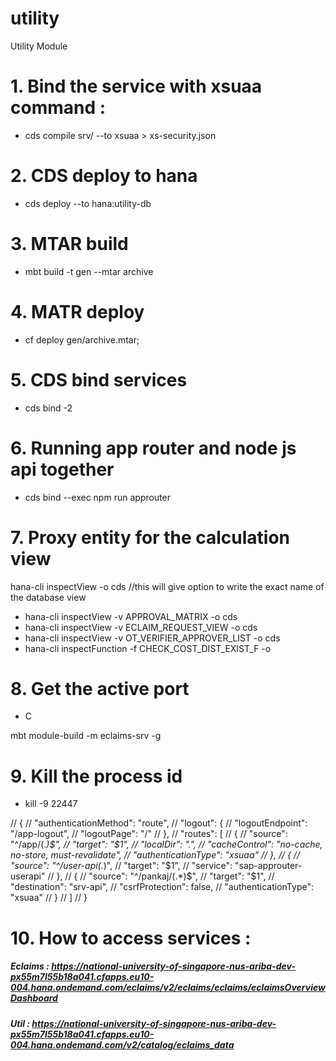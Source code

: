 # utility
Utility Module 


# 1. Bind the service with xsuaa command :
- cds compile srv/ --to xsuaa > xs-security.json

# 2. CDS deploy to hana
- cds deploy --to hana:utility-db

# 3. MTAR build
- mbt build -t gen --mtar archive

# 4. MATR deploy
- cf deploy gen/archive.mtar;

# 5. CDS bind services
- cds bind -2 <servicename>

# 6. Running app router and node js api together
- cds bind --exec npm run approuter

# 7. Proxy entity for the calculation view
hana-cli inspectView -o cds  //this will give option to write the exact name of the database view
- hana-cli inspectView -v APPROVAL_MATRIX -o cds
- hana-cli inspectView -v ECLAIM_REQUEST_VIEW -o cds
- hana-cli inspectView -v OT_VERIFIER_APPROVER_LIST -o cds
- hana-cli inspectFunction -f CHECK_COST_DIST_EXIST_F -o


# 8. Get the active port
- C

mbt module-build -m eclaims-srv -g

# 9. Kill the process id
-  kill -9 22447


// {
//   "authenticationMethod": "route",
//   "logout": {
//     "logoutEndpoint": "/app-logout",
//     "logoutPage": "/"
//   },
//   "routes": [
//     {
//       "source": "^/app/(.*)$",
//       "target": "$1",
//       "localDir": ".",
//       "cacheControl": "no-cache, no-store, must-revalidate",
//       "authenticationType": "xsuaa"
//     },
//     {
//       "source": "^/user-api(.*)",
//       "target": "$1",
//       "service": "sap-approuter-userapi"
//     },
//     {
//       "source": "^/pankaj/(.*)$",
//       "target": "$1",
//       "destination": "srv-api",
//       "csrfProtection": false,
//       "authenticationType": "xsuaa"
//     }
//   ]
// }

# 10. How to access services : 
##### Eclaims : https://national-university-of-singapore-nus-ariba-dev-px55m7l55b18a041.cfapps.eu10-004.hana.ondemand.com/eclaims/v2/eclaims/eclaims/eclaimsOverviewDashboard

##### Util : https://national-university-of-singapore-nus-ariba-dev-px55m7l55b18a041.cfapps.eu10-004.hana.ondemand.com/v2/catalog/eclaims_data
